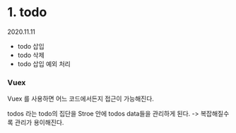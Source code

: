 # 1. todo

2020.11.11

* todo 삽입
* todo 삭제
* todo 삽입 예외 처리

### Vuex

Vuex 를 사용하면 어느 코드에서든지 접근이 가능해진다.

todos 라는 todo의 집단을 Stroe 안에 todos data들을 관리하게 된다.
-> 복잡해질수록 관리가 용이해진다. 